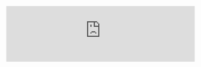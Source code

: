 <iframe onload="this.height=document.documentElement.clientWidth;" src="https://hamuddaolihumanlinewiki.miraheze.org/wiki/MHDH现存国家列表" title="MHDH现存国家列表" style="position:relative;width:100%;top:0" frameborder="0"></iframe>
